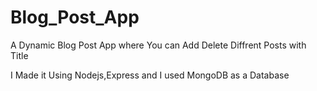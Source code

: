 # Blog_Post_App
A Dynamic Blog Post App where You can Add Delete Diffrent Posts with Title

I Made it Using Nodejs,Express and I used MongoDB as a Database
